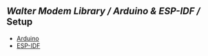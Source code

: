 ## _Walter Modem Library / Arduino & ESP-IDF /_ Setup

- [Arduino](/walter-modem/arduino_esp-idf/setup/arduino.md)
- [ESP-IDF](/walter-modem/arduino_esp-idf/setup/esp-idf.md)
